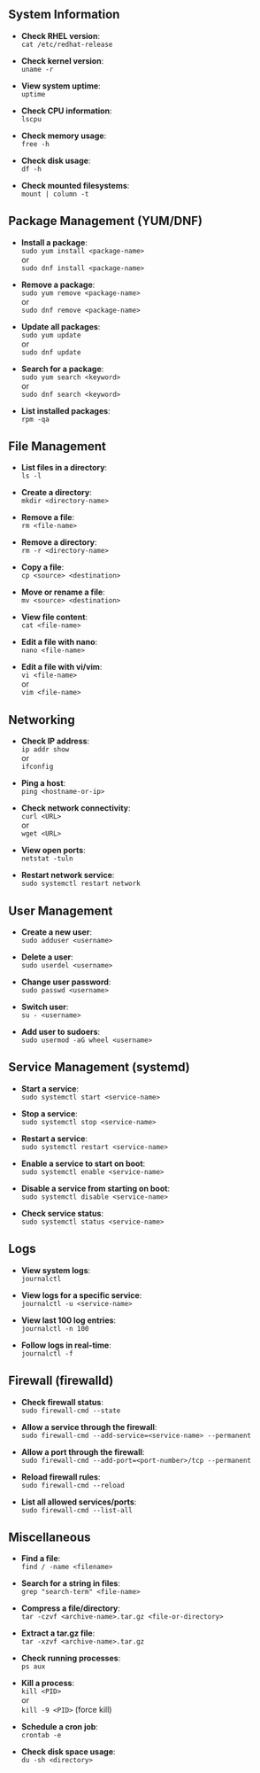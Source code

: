 ## System Information

- **Check RHEL version**:  
  `cat /etc/redhat-release`

- **Check kernel version**:  
  `uname -r`

- **View system uptime**:  
  `uptime`

- **Check CPU information**:  
  `lscpu`

- **Check memory usage**:  
  `free -h`

- **Check disk usage**:  
  `df -h`

- **Check mounted filesystems**:  
  `mount | column -t`

## Package Management (YUM/DNF)

- **Install a package**:  
  `sudo yum install <package-name>`  
  or  
  `sudo dnf install <package-name>`

- **Remove a package**:  
  `sudo yum remove <package-name>`  
  or  
  `sudo dnf remove <package-name>`

- **Update all packages**:  
  `sudo yum update`  
  or  
  `sudo dnf update`

- **Search for a package**:  
  `sudo yum search <keyword>`  
  or  
  `sudo dnf search <keyword>`

- **List installed packages**:  
  `rpm -qa`

## File Management

- **List files in a directory**:  
  `ls -l`

- **Create a directory**:  
  `mkdir <directory-name>`

- **Remove a file**:  
  `rm <file-name>`

- **Remove a directory**:  
  `rm -r <directory-name>`

- **Copy a file**:  
  `cp <source> <destination>`

- **Move or rename a file**:  
  `mv <source> <destination>`

- **View file content**:  
  `cat <file-name>`

- **Edit a file with nano**:  
  `nano <file-name>`

- **Edit a file with vi/vim**:  
  `vi <file-name>`  
  or  
  `vim <file-name>`

## Networking

- **Check IP address**:  
  `ip addr show`  
  or  
  `ifconfig`

- **Ping a host**:  
  `ping <hostname-or-ip>`

- **Check network connectivity**:  
  `curl <URL>`  
  or  
  `wget <URL>`

- **View open ports**:  
  `netstat -tuln`

- **Restart network service**:  
  `sudo systemctl restart network`

## User Management

- **Create a new user**:  
  `sudo adduser <username>`

- **Delete a user**:  
  `sudo userdel <username>`

- **Change user password**:  
  `sudo passwd <username>`

- **Switch user**:  
  `su - <username>`

- **Add user to sudoers**:  
  `sudo usermod -aG wheel <username>`

## Service Management (systemd)

- **Start a service**:  
  `sudo systemctl start <service-name>`

- **Stop a service**:  
  `sudo systemctl stop <service-name>`

- **Restart a service**:  
  `sudo systemctl restart <service-name>`

- **Enable a service to start on boot**:  
  `sudo systemctl enable <service-name>`

- **Disable a service from starting on boot**:  
  `sudo systemctl disable <service-name>`

- **Check service status**:  
  `sudo systemctl status <service-name>`

## Logs

- **View system logs**:  
  `journalctl`

- **View logs for a specific service**:  
  `journalctl -u <service-name>`

- **View last 100 log entries**:  
  `journalctl -n 100`

- **Follow logs in real-time**:  
  `journalctl -f`

## Firewall (firewalld)

- **Check firewall status**:  
  `sudo firewall-cmd --state`

- **Allow a service through the firewall**:  
  `sudo firewall-cmd --add-service=<service-name> --permanent`

- **Allow a port through the firewall**:  
  `sudo firewall-cmd --add-port=<port-number>/tcp --permanent`

- **Reload firewall rules**:  
  `sudo firewall-cmd --reload`

- **List all allowed services/ports**:  
  `sudo firewall-cmd --list-all`

## Miscellaneous

- **Find a file**:  
  `find / -name <filename>`

- **Search for a string in files**:  
  `grep "search-term" <file-name>`

- **Compress a file/directory**:  
  `tar -czvf <archive-name>.tar.gz <file-or-directory>`

- **Extract a tar.gz file**:  
  `tar -xzvf <archive-name>.tar.gz`

- **Check running processes**:  
  `ps aux`

- **Kill a process**:  
  `kill <PID>`  
  or  
  `kill -9 <PID>` (force kill)

- **Schedule a cron job**:  
  `crontab -e`

- **Check disk space usage**:  
  `du -sh <directory>`
